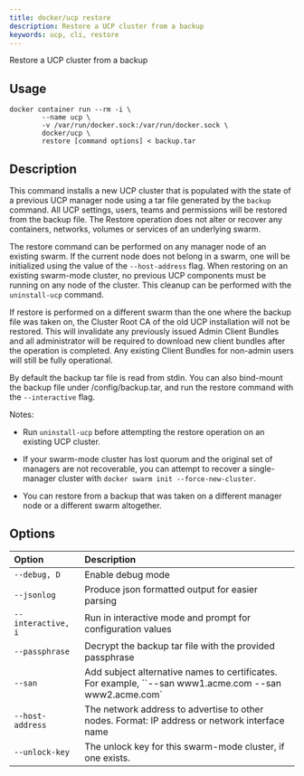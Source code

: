 ```yaml
---
title: docker/ucp restore
description: Restore a UCP cluster from a backup
keywords: ucp, cli, restore
---
```


Restore a UCP cluster from a backup

## Usage

```
docker container run --rm -i \
        --name ucp \
        -v /var/run/docker.sock:/var/run/docker.sock \
        docker/ucp \
        restore [command options] < backup.tar
```

## Description

This command installs a new UCP cluster that is populated with the state of
a previous UCP manager node using a tar file generated by the `backup` command.
All UCP settings, users, teams and permissions will be restored from the backup
file. The Restore operation does not alter or recover any containers, networks,
volumes or services of an underlying swarm.

The restore command can be performed on any manager node of an existing
swarm. If the current node does not belong in a swarm, one will be
initialized using the value of the `--host-address` flag. When restoring on an
existing swarm-mode cluster, no previous UCP components must be running on any
node of the cluster. This cleanup can be performed with the `uninstall-ucp`
command.

If restore is performed on a different swarm than the one
where the backup file was taken on, the Cluster Root CA of the old UCP
installation will not be restored. This will invalidate any
previously issued Admin Client Bundles and all administrator will be required
to download new client bundles after the operation is completed.
Any existing Client Bundles for non-admin users will still be fully
operational.

By default the backup tar file is read from stdin. You can also bind-mount the
backup file under /config/backup.tar, and run the restore command with the
`--interactive` flag.

Notes:

  * Run `uninstall-ucp` before attempting the restore operation on an
    existing UCP cluster.

  * If your swarm-mode cluster has lost quorum and the original set of managers
    are not recoverable, you can attempt to recover a single-manager cluster
  with `docker swarm init --force-new-cluster`.

  * You can restore from a backup that was taken on a different manager node or
    a different swarm altogether.


## Options

| Option                    | Description                |
|:--------------------------|:---------------------------|
|`--debug, D`|Enable debug mode|
|`--jsonlog`|Produce json formatted output for easier parsing|
|`--interactive, i`|Run in interactive mode and prompt for configuration values|
|`--passphrase`|Decrypt the backup tar file with the provided passphrase|
|`--san`|Add subject alternative names to certificates. For example, ``--san www1.acme.com --san www2.acme.com`|
|`--host-address`|The network address to advertise to other nodes. Format: IP address or network interface name|
|`--unlock-key`|The unlock key for this swarm-mode cluster, if one exists.|
